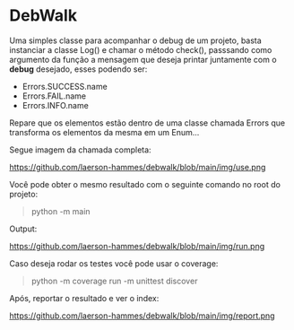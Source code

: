 # DebWalk

Uma simples classe para acompanhar o debug de um projeto, basta instanciar a classe Log() e chamar o método check(), passsando como argumento da função a mensagem que deseja printar juntamente com o **debug** desejado, esses podendo ser:

+ Errors.SUCCESS.name
+ Errors.FAIL.name
+ Errors.INFO.name

Repare que os elementos estão dentro de uma classe chamada Errors que transforma os elementos da mesma em um Enum...

Segue imagem da chamada completa:

https://github.com/laerson-hammes/debwalk/blob/main/img/use.png

Você pode obter o mesmo resultado com o seguinte comando no root do projeto:

> python -m main

Output:

https://github.com/laerson-hammes/debwalk/blob/main/img/run.png

Caso deseja rodar os testes você pode usar o coverage:

> python -m coverage run -m unittest discover

Após, reportar o resultado e ver o index:

https://github.com/laerson-hammes/debwalk/blob/main/img/report.png